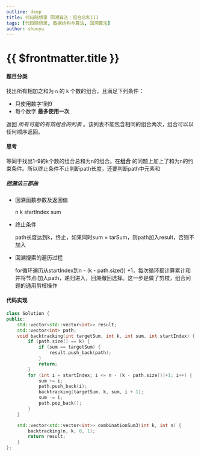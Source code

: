 ```yaml
---
outline: deep
title: 代码随想录 回溯算法：组合总和III
tags: [代码随想录, 数据结构与算法, 回溯算法]
author: shouyu
---
```


# {{ $frontmatter.title }}

#### 题目分类

找出所有相加之和为 `n` 的 `k` 个数的组合，且满足下列条件：

- 只使用数字1到9
- 每个数字 **最多使用一次** 

返回 *所有可能的有效组合的列表* 。该列表不能包含相同的组合两次，组合可以以任何顺序返回。

#### 思考

等同于找出1-9的k个数的组合总和为n的组合。在**组合** 的问题上加上了和为n的约束条件。所以终止条件不止判断path长度，还要判断path中元素和

##### 回溯法三部曲

- 回溯函数参数及返回值

  n k startIndex sum

- 终止条件

  path长度达到k，终止，如果同时sum = tarSum，则path加入result，否则不加入

- 回溯搜索的遍历过程

  for循环遍历从startIndex到n - (k - path.size()) +1，每次循环都计算累计和并将节点i加入path，递归进入，回溯撤回选择。这一步是做了剪枝，组合问题的通用剪枝操作

#### 代码实现

```C++
class Solution {
public:
    std::vector<std::vector<int>> result;
    std::vector<int> path;
    void backtracking(int targetSum, int k, int sum, int startIndex) {
        if (path.size() == k) {
            if (sum == targetSum) {
                result.push_back(path);
            }
            return;
        }
        for (int i = startIndex; i <= n - (k - path.size())+1; i++) {
            sum += i;
            path.push_back(i);
            backtracking(targetSum, k, sum, i + 1);
            sum -= i;
            path.pop_back();
        }
    }

    std::vector<std::vector<int>> combinationSum3(int k, int n) {
        backtracking(n, k, 0, 1);
        return result;
    }
};
```

